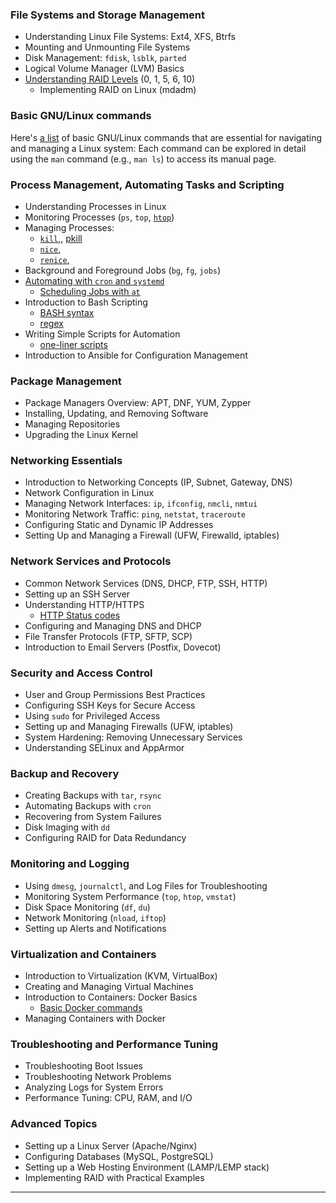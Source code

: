 
### **File Systems and Storage Management**
   - Understanding Linux File Systems: Ext4, XFS, Btrfs
   - Mounting and Unmounting File Systems
   - Disk Management: `fdisk`, `lsblk`, `parted`
   - Logical Volume Manager (LVM) Basics
   - [Understanding RAID Levels](https://github.com/IgorProkhorchuk/sysAdmin-notes/blob/raid/RAID-owerview.md) (0, 1, 5, 6, 10)
     - Implementing RAID on Linux (mdadm)

     
### **Basic GNU/Linux commands**
   Here's [a list](https://github.com/IgorProkhorchuk/sysAdmin-notes/blob/a2dc85fa950d4d6e30f68bf417f2c529b4481b15/basicGNULinuxCommands.md) of basic GNU/Linux commands that are essential for navigating and managing a Linux system:
   Each command can be explored in detail using the `man` command (e.g., `man ls`) to access its manual page.

### **Process Management, Automating Tasks and Scripting**
   - Understanding Processes in Linux
   - Monitoring Processes (`ps`, `top`, [`htop`](https://github.com/IgorProkhorchuk/sysAdmin-notes/blob/d5673d5d07fd7fc6c851e108bb6db17234edecf7/htop.md))
   - Managing Processes:
       - [`kill`,](https://github.com/IgorProkhorchuk/sysAdmin-notes/blob/d5673d5d07fd7fc6c851e108bb6db17234edecf7/kill.md), [pkill]()
       - [`nice`,]()
       - [`renice`,]()
   - Background and Foreground Jobs (`bg`, `fg`, `jobs`)
   - [Automating with `cron` and `systemd`](https://github.com/IgorProkhorchuk/sysAdmin-notes/blob/89051b89d0cc86ab906c87d52b481f488cb60adc/scriptingTools/cron-systemd.md)
       - [Scheduling Jobs with `at`](https://github.com/IgorProkhorchuk/sysAdmin-notes/blob/89051b89d0cc86ab906c87d52b481f488cb60adc/scriptingTools/at-atd.md)
   - Introduction to Bash Scripting
       - [BASH syntax](https://github.com/IgorProkhorchuk/sysAdmin-notes/blob/d5673d5d07fd7fc6c851e108bb6db17234edecf7/BASH-syntax.md)
       - [regex](https://github.com/IgorProkhorchuk/sysAdmin-notes/blob/d15f9f968d7087174efaa49b26f9ac6f529e9b29/scriptingTools/regex.md)
   - Writing Simple Scripts for Automation
       - [one-liner scripts](https://github.com/IgorProkhorchuk/sysAdmin-notes/blob/d5673d5d07fd7fc6c851e108bb6db17234edecf7/one-liner-scripts.md)
   - Introduction to Ansible for Configuration Management

### **Package Management**
   - Package Managers Overview: APT, DNF, YUM, Zypper
   - Installing, Updating, and Removing Software
   - Managing Repositories
   - Upgrading the Linux Kernel

### **Networking Essentials**
   - Introduction to Networking Concepts (IP, Subnet, Gateway, DNS)
   - Network Configuration in Linux
   - Managing Network Interfaces: `ip`, `ifconfig`, `nmcli`, `nmtui`
   - Monitoring Network Traffic: `ping`, `netstat`, `traceroute`
   - Configuring Static and Dynamic IP Addresses
   - Setting Up and Managing a Firewall (UFW, Firewalld, iptables)

### **Network Services and Protocols**
   - Common Network Services (DNS, DHCP, FTP, SSH, HTTP)
   - Setting up an SSH Server
   - Understanding HTTP/HTTPS
       - [HTTP Status codes](https://github.com/IgorProkhorchuk/sysAdmin-notes/blob/web/http-status-codes.md)
   - Configuring and Managing DNS and DHCP
   - File Transfer Protocols (FTP, SFTP, SCP)
   - Introduction to Email Servers (Postfix, Dovecot)

### **Security and Access Control**
   - User and Group Permissions Best Practices
   - Configuring SSH Keys for Secure Access
   - Using `sudo` for Privileged Access
   - Setting up and Managing Firewalls (UFW, iptables)
   - System Hardening: Removing Unnecessary Services
   - Understanding SELinux and AppArmor

### **Backup and Recovery**
   - Creating Backups with `tar`, `rsync`
   - Automating Backups with `cron`
   - Recovering from System Failures
   - Disk Imaging with `dd`
   - Configuring RAID for Data Redundancy

### **Monitoring and Logging**
   - Using `dmesg`, `journalctl`, and Log Files for Troubleshooting
   - Monitoring System Performance (`top`, `htop`, `vmstat`)
   - Disk Space Monitoring (`df`, `du`)
   - Network Monitoring (`nload`, `iftop`)
   - Setting up Alerts and Notifications

### **Virtualization and Containers**
   - Introduction to Virtualization (KVM, VirtualBox)
   - Creating and Managing Virtual Machines
   - Introduction to Containers: Docker Basics
       - [Basic Docker commands](docker_commands_cheat_sheet.md)
   - Managing Containers with Docker

### **Troubleshooting and Performance Tuning**
   - Troubleshooting Boot Issues
   - Troubleshooting Network Problems
   - Analyzing Logs for System Errors
   - Performance Tuning: CPU, RAM, and I/O

### **Advanced Topics**
   - Setting up a Linux Server (Apache/Nginx)
   - Configuring Databases (MySQL, PostgreSQL)
   - Setting up a Web Hosting Environment (LAMP/LEMP stack)
   - Implementing RAID with Practical Examples

---
